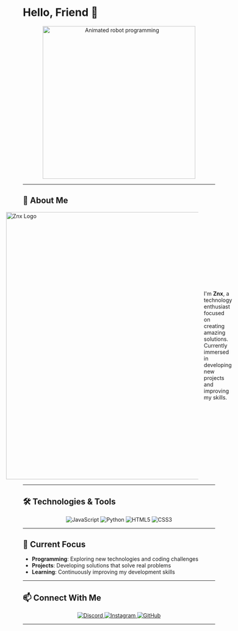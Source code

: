 
 # **Hello, Friend** 👋                                               

<div align="center">
  <img src="https://media.discordapp.net/attachments/1275329778764746753/1406055561455468755/standard.gif?ex=68a112c9&is=689fc149&hm=a71e7400fce84ede7d66b8f7f7907c6af4fb7a75fa88a06c7f8c49f13c022510&=" alt="Animated robot programming" width="400">
</div>

---

## 🚀 About Me

<div style="display: flex; align-items: center; justify-content: center;">
  <img src="https://mir-s3-cdn-cf.behance.net/project_modules/fs/ec18fe47393655.5878dc40e26b6.gif" alt="Znx Logo" width="700" style="margin-right: 15px;">
  <p>I'm <strong>Znx</strong>, a technology enthusiast focused on creating amazing solutions. Currently immersed in developing new projects and improving my skills.</p>
</div>

---

## 🛠️ Technologies & Tools

<div align="center">
  <img src="https://img.shields.io/badge/JavaScript-F7DF1E?style=for-the-badge&logo=javascript&logoColor=black" alt="JavaScript">
  <img src="https://img.shields.io/badge/Python-3776AB?style=for-the-badge&logo=python&logoColor=white" alt="Python">
  <img src="https://img.shields.io/badge/HTML5-E34F26?style=for-the-badge&logo=html5&logoColor=white" alt="HTML5">
  <img src="https://img.shields.io/badge/CSS3-1572B6?style=for-the-badge&logo=css3&logoColor=white" alt="CSS3">
</div>

---

## 🔭 Current Focus

- **Programming**: Exploring new technologies and coding challenges
- **Projects**: Developing solutions that solve real problems
- **Learning**: Continuously improving my development skills

---

## 📫 Connect With Me

<div align="center">
  <a href="https//discord.gg/WEN5x3sa" target="_blank">
    <img src="https://img.shields.io/badge/Discord-7289DA?style=for-the-badge&logo=discord&logoColor=white" alt="Discord">
  </a>
  <a href="https://www.instagram.com/seu-perfil/" target="_blank">
    <img src="https://img.shields.io/badge/Instagram-E4405F?style=for-the-badge&logo=instagram&logoColor=white" alt="Instagram">
  </a>
  <a href="https://github.com/znx003427" target="_blank">
    <img src="https://img.shields.io/badge/GitHub-100000?style=for-the-badge&logo=github&logoColor=white" alt="GitHub">
  </a>
</div>

---


<!--
**znx003427/znx003427** is a ✨ _special_ ✨ repository because its `README.md` (this file) appears on your GitHub profile.


-->
